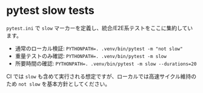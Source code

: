 # pytest slow tests

`pytest.ini` で `slow` マーカーを定義し、統合/E2E系テストをここに集約しています。

- 通常のローカル検証: `PYTHONPATH=. .venv/bin/pytest -m "not slow"`
- 重量テストのみ確認: `PYTHONPATH=. .venv/bin/pytest -m slow`
- 所要時間の確認: `PYTHONPATH=. .venv/bin/pytest -m slow --durations=20`

CI では `slow` も含めて実行される想定ですが、ローカルでは高速サイクル維持のため `not slow` を基本方針としてください。
